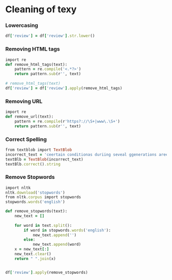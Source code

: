 # Cleaning of texy

### Lowercasing
```ruby
df['review'] = df['review'].str.lower()
```

### Removing HTML tags
```ruby
import re
def remove_html_tags(text):
    pattern = re.compile('<.*?>')
    return pattern.sub(r'', text)
    
# remove_html_tags(text)    
df['review'] = df['review'].apply(remove_html_tags)
```

### Removing URL
```ruby
import re
def remove_url(text):
    pattern = re.compile(r'https?://\S+|www\.\S+')
    return pattern.sub(r'', text)
```

### Correct Spelling
```ruby
from textblob import TextBlob
incorrect_text = 'ceertain conditionas duriing seveal ggenerations aree moodified in the saame maner.'
textBlb = TextBlob(incorrect_text)
textBlb.correct().string
```

### Remove Stopwords
```ruby
import nltk
nltk.download('stopwords')
from nltk.corpus import stopwords
stopwords.words('english')

def remove_stopwords(text):
    new_text = []
    
    for word in text.split():
        if word in stopwords.words('english'):
            new_text.append('')
        else:
            new_text.append(word)
    x = new_text[:]
    new_text.clear()
    return " ".join(x)


df['review'].apply(remove_stopwords)
```
